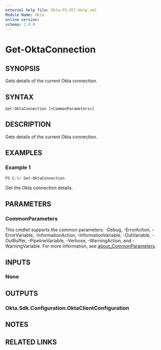 ```yaml
---
external help file: Okta.PS.dll-Help.xml
Module Name: Okta
online version:
schema: 2.0.0
---
```


# Get-OktaConnection

## SYNOPSIS
Gets details of the current Okta connection.

## SYNTAX

```
Get-OktaConnection [<CommonParameters>]
```

## DESCRIPTION
Gets details of the current Okta connection.

## EXAMPLES

### Example 1
```powershell
PS C:\> Get-OktaConnection
```

Get the Okta connection details.

## PARAMETERS

### CommonParameters
This cmdlet supports the common parameters: -Debug, -ErrorAction, -ErrorVariable, -InformationAction, -InformationVariable, -OutVariable, -OutBuffer, -PipelineVariable, -Verbose, -WarningAction, and -WarningVariable. For more information, see [about_CommonParameters](http://go.microsoft.com/fwlink/?LinkID=113216).

## INPUTS

### None

## OUTPUTS

### Okta.Sdk.Configuration.OktaClientConfiguration

## NOTES

## RELATED LINKS
